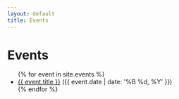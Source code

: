 ```yaml
---
layout: default
title: Events
---
```


# Events

<ul>
  {% for event in site.events %}
    <li>
      <a href="{{ event.url }}">{{ event.title }}</a>
      ({{ event.date | date: '%B %d, %Y' }})
    </li>
  {% endfor %}
</ul>
